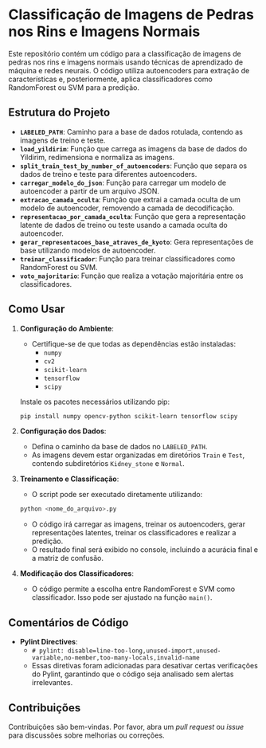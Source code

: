 # Classificação de Imagens de Pedras nos Rins e Imagens Normais

Este repositório contém um código para a classificação de imagens de pedras nos rins e imagens normais usando técnicas de aprendizado de máquina e redes neurais. O código utiliza autoencoders para extração de características e, posteriormente, aplica classificadores como RandomForest ou SVM para a predição.

## Estrutura do Projeto

- **`LABELED_PATH`**: Caminho para a base de dados rotulada, contendo as imagens de treino e teste.
- **`load_yildirim`**: Função que carrega as imagens da base de dados do Yildirim, redimensiona e normaliza as imagens.
- **`split_train_test_by_number_of_autoencoders`**: Função que separa os dados de treino e teste para diferentes autoencoders.
- **`carregar_modelo_do_json`**: Função para carregar um modelo de autoencoder a partir de um arquivo JSON.
- **`extracao_camada_oculta`**: Função que extrai a camada oculta de um modelo de autoencoder, removendo a camada de decodificação.
- **`representacao_por_camada_oculta`**: Função que gera a representação latente de dados de treino ou teste usando a camada oculta do autoencoder.
- **`gerar_representacoes_base_atraves_de_kyoto`**: Gera representações de base utilizando modelos de autoencoder.
- **`treinar_classificador`**: Função para treinar classificadores como RandomForest ou SVM.
- **`voto_majoritario`**: Função que realiza a votação majoritária entre os classificadores.

## Como Usar

1. **Configuração do Ambiente**:
   - Certifique-se de que todas as dependências estão instaladas:
     - `numpy`
     - `cv2`
     - `scikit-learn`
     - `tensorflow`
     - `scipy`
   
   Instale os pacotes necessários utilizando pip:
   ```bash
   pip install numpy opencv-python scikit-learn tensorflow scipy
   ```

2. **Configuração dos Dados**:
   - Defina o caminho da base de dados no `LABELED_PATH`.
   - As imagens devem estar organizadas em diretórios `Train` e `Test`, contendo subdiretórios `Kidney_stone` e `Normal`.

3. **Treinamento e Classificação**:
   - O script pode ser executado diretamente utilizando:
   ```bash
   python <nome_do_arquivo>.py
   ```
   - O código irá carregar as imagens, treinar os autoencoders, gerar representações latentes, treinar os classificadores e realizar a predição.
   - O resultado final será exibido no console, incluindo a acurácia final e a matriz de confusão.

4. **Modificação dos Classificadores**:
   - O código permite a escolha entre RandomForest e SVM como classificador. Isso pode ser ajustado na função `main()`.

## Comentários de Código

- **Pylint Directives**:
  - `# pylint: disable=line-too-long,unused-import,unused-variable,no-member,too-many-locals,invalid-name`
  - Essas diretivas foram adicionadas para desativar certas verificações do Pylint, garantindo que o código seja analisado sem alertas irrelevantes.

## Contribuições

Contribuições são bem-vindas. Por favor, abra um *pull request* ou *issue* para discussões sobre melhorias ou correções.
